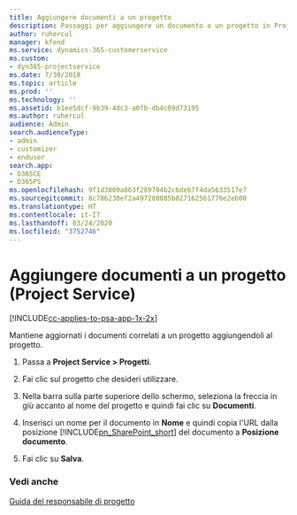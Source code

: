```yaml
---
title: Aggiungere documenti a un progetto
description: Passaggi per aggiungere un documento a un progetto in Project Service
author: ruhercul
manager: kfend
ms.service: dynamics-365-customerservice
ms.custom:
- dyn365-projectservice
ms.date: 7/30/2018
ms.topic: article
ms.prod: ''
ms.technology: ''
ms.assetid: b1ee5dcf-9b39-4dc3-a0fb-db4c09d73195
ms.author: ruhercul
audience: Admin
search.audienceType:
- admin
- customizer
- enduser
search.app:
- D365CE
- D365PS
ms.openlocfilehash: 9f1d3009a863f289704b2c6deb7f4da5633517e7
ms.sourcegitcommit: 8c786230ef2a497280885b827162561776e2eb00
ms.translationtype: HT
ms.contentlocale: it-IT
ms.lasthandoff: 03/24/2020
ms.locfileid: "3752746"
---
```

# <a name="add-documents-to-a-project-project-service"></a>Aggiungere documenti a un progetto (Project Service)

[!INCLUDE[cc-applies-to-psa-app-1x-2x](../includes/cc-applies-to-psa-app-1x-2x.md)]

Mantiene aggiornati i documenti correlati a un progetto aggiungendoli al progetto.  
  
1. Passa a **Project Service > Progetti**.  
  
2. Fai clic sul progetto che desideri utilizzare.  
  
3. Nella barra sulla parte superiore dello schermo, seleziona la freccia in giù accanto al nome del progetto e quindi fai clic su **Documenti**.  
  
4. Inserisci un nome per il documento in **Nome** e quindi copia l'URL dalla posizione [!INCLUDE[pn_SharePoint_short](../includes/pn-sharepoint-short.md)] del documento a **Posizione documento**.  
  
5. Fai clic su **Salva**.  
  
### <a name="see-also"></a>Vedi anche  
 [Guida del responsabile di progetto](../project-service/project-manager-guide.md)
